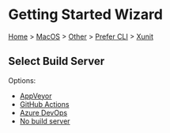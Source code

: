 # Getting Started Wizard

[Home](/docs/wiz/readme.md) > [MacOS](MacOS.md) > [Other](MacOS_Other.md) > [Prefer CLI](MacOS_Other_Cli.md) > [Xunit](MacOS_Other_Cli_Xunit.md)

## Select Build Server

Options:
 * [AppVeyor](MacOS_Other_Cli_Xunit_AppVeyor.md)
 * [GitHub Actions](MacOS_Other_Cli_Xunit_GitHubActions.md)
 * [Azure DevOps](MacOS_Other_Cli_Xunit_AzureDevOps.md)
 * [No build server](MacOS_Other_Cli_Xunit_None.md)
